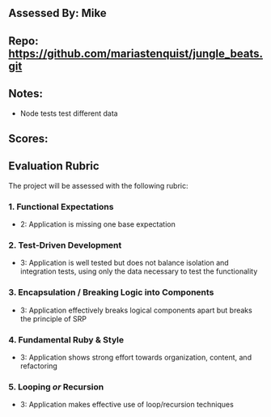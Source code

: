 ## Assessed By: Mike

## Repo:  https://github.com/mariastenquist/jungle_beats.git

## Notes: 

* Node tests test different data

## Scores:


## Evaluation Rubric

The project will be assessed with the following rubric:

### 1. Functional Expectations

* 2: Application is missing one base expectation

### 2. Test-Driven Development

* 3: Application is well tested but does not balance isolation and integration tests, using only the data necessary to test the functionality

### 3. Encapsulation / Breaking Logic into Components
* 3: Application effectively breaks logical components apart but breaks the principle of SRP

### 4. Fundamental Ruby & Style


* 3:  Application shows strong effort towards organization, content, and refactoring

### 5. Looping *or* Recursion

* 3: Application makes effective use of loop/recursion techniques
